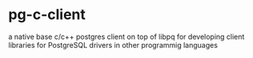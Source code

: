 # pg-c-client
a native base c/c++ postgres client on top of libpq for developing client libraries for PostgreSQL drivers in other programmig languages
